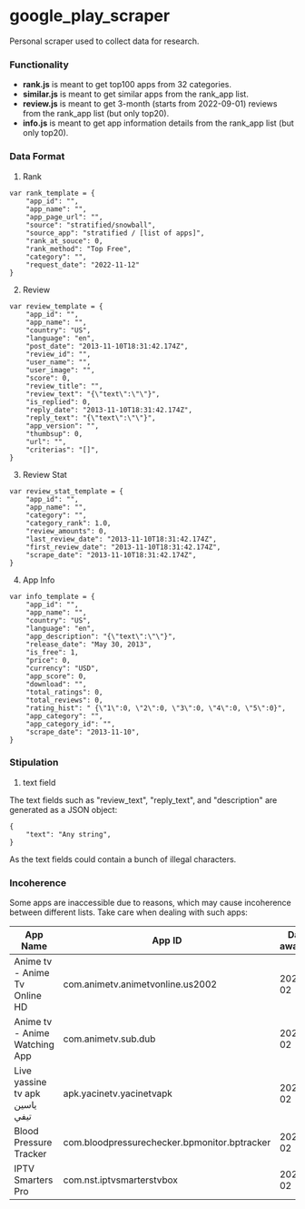 # google_play_scraper
Personal scraper used to collect data for research.


### Functionality 

- **rank.js** is meant to get top100 apps from 32 categories.
- **similar.js** is meant to get similar apps from the rank_app list.
- **review.js** is meant to get 3-month (starts from 2022-09-01) reviews from the rank_app list (but only top20). 
- **info.js** is meant to get app information details from the rank_app list (but only top20). 

### Data Format

1. Rank

``` JS
var rank_template = {
    "app_id": "",
    "app_name": "",
    "app_page_url": "",
    "source": "stratified/snowball",
    "source_app": "stratified / [list of apps]",
    "rank_at_souce": 0,
    "rank_method": "Top Free",
    "category": "",
    "request_date": "2022-11-12"
}
  ```

2. Review

``` JS
var review_template = {
    "app_id": "",
    "app_name": "",
    "country": "US",
    "language": "en",
    "post_date": "2013-11-10T18:31:42.174Z",
    "review_id": "",
    "user_name": "",
    "user_image": "",
    "score": 0,
    "review_title": "",
    "review_text": "{\"text\":\"\"}",
    "is_replied": 0,
    "reply_date": "2013-11-10T18:31:42.174Z",
    "reply_text": "{\"text\":\"\"}",
    "app_version": "",
    "thumbsup": 0,
    "url": "",
    "criterias": "[]",
}
```

3. Review Stat

``` JS
var review_stat_template = {
    "app_id": "",
    "app_name": "",
    "category": "",
    "category_rank": 1.0,
    "review_amounts": 0,
    "last_review_date": "2013-11-10T18:31:42.174Z",
    "first_review_date": "2013-11-10T18:31:42.174Z",
    "scrape_date": "2013-11-10T18:31:42.174Z",
}
```

4. App Info

``` JS
var info_template = {
    "app_id": "",
    "app_name": "",
    "country": "US",
    "language": "en",
    "app_description": "{\"text\":\"\"}",
    "release_date": "May 30, 2013",
    "is_free": 1,
    "price": 0,
    "currency": "USD",
    "app_score": 0,
    "download": "",
    "total_ratings": 0,
    "total_reviews": 0,
    "rating_hist": " {\"1\":0, \"2\":0, \"3\":0, \"4\":0, \"5\":0}",
    "app_category": "",
    "app_category_id": "",
    "scrape_date": "2013-11-10",
}
```

### Stipulation

1. text field

  The text fields such as "review_text", "reply_text", and "description" are generated as a JSON object:
  ```
  {
      "text": "Any string",
  }
  ```

  As the text fields could contain a bunch of illegal characters.
  
### Incoherence

Some apps are inaccessible due to reasons, which may cause incoherence between different lists. Take care when dealing with such apps:

| App Name                                   | App ID                                            | Date of awareness |
| -----------                                | -----------                                       | -----------       |
| Anime tv - Anime Tv Online HD              | com.animetv.animetvonline.us2002                  | 2023-01-02        |
| Anime tv - Anime Watching App              | com.animetv.sub.dub                               | 2023-01-02        |
| Live yassine tv apk ياسين تيفي             | apk.yacinetv.yacinetvapk                          | 2023-01-02        |
| Blood Pressure Tracker                     | com.bloodpressurechecker.bpmonitor.bptracker      | 2023-01-02        |
| IPTV Smarters Pro                          | com.nst.iptvsmarterstvbox                         | 2023-01-02        |



